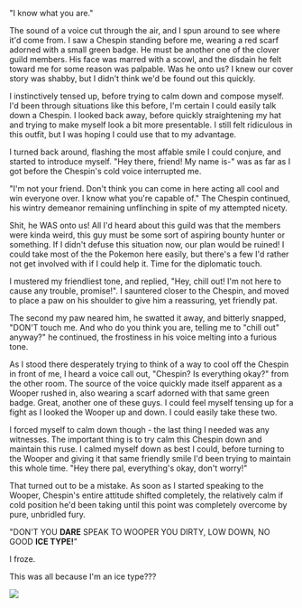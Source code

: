"I know what you are."

The sound of a voice cut through the air, and I spun around to see where it'd come from. I saw a Chespin standing before me, wearing a red scarf adorned with a small green badge. He must be another one of the clover guild members. His face was marred with a scowl, and the disdain he felt toward me for some reason was palpable. Was he onto us? I knew our cover story was shabby, but I didn't think we'd be found out this quickly.

I instinctively tensed up, before trying to calm down and compose myself. I'd been through situations like this before, I'm certain I could easily talk down a Chespin. I looked back away, before quickly straightening my hat and trying to make myself look a bit more presentable. I still felt ridiculous in this outfit, but I was hoping I could use that to my advantage.

I turned back around, flashing the most affable smile I could conjure, and started to introduce myself. "Hey there, friend! My name is-" was as far as I got before the Chespin's cold voice interrupted me.

"I'm not your friend. Don't think you can come in here acting all cool and win everyone over. I know what you're capable of." The Chespin continued, his wintry demeanor remaining unflinching in spite of my attempted nicety.

Shit, he WAS onto us! All I'd heard about this guild was that the members were kinda weird, this guy must be some sort of aspiring bounty hunter or something. If I didn't defuse this situation now, our plan would be ruined! I could take most of the the Pokemon here easily, but there's a few I'd rather not get involved with if I could help it. Time for the diplomatic touch.

I mustered my friendliest tone, and replied, "Hey, chill out! I'm not here to cause any trouble, promise!". I sauntered closer to the Chespin, and moved to place a paw on his shoulder to give him a reassuring, yet friendly pat.

The second my paw neared him, he swatted it away, and bitterly snapped, "DON'T touch me. And who do you think you are, telling me to "chill out" anyway?" he continued, the frostiness in his voice melting into a furious tone.

As I stood there desperately trying to think of a way to cool off the Chespin in front of me, I heard a voice call out, "Chespin? Is everything okay?" from the other room. The source of the voice quickly made itself apparent as a Wooper rushed in, also wearing a scarf adorned with that same green badge. Great, another one of these guys. I could feel myself tensing up for a fight as I looked the Wooper up and down. I could easily take these two.

I forced myself to calm down though - the last thing I needed was any witnesses. The important thing is to try calm this Chespin down and maintain this ruse. I calmed myself down as best I could, before turning to the Wooper and giving it that same friendly smile I'd been trying to maintain this whole time. "Hey there pal, everything's okay, don't worry!"

That turned out to be a mistake. As soon as I started speaking to the Wooper, Chespin's entire attitude shifted completely, the relatively calm if cold position he'd been taking until this point was completely overcome by pure, unbridled fury.

"DON'T YOU **DARE** SPEAK TO WOOPER YOU DIRTY, LOW DOWN, NO GOOD **ICE TYPE!**"

I froze.

This was all because I'm an ice type???

![](https://i.imgur.com/KlAzcHf.png)